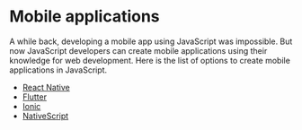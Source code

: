 # Mobile applications
A while back, developing a mobile app using JavaScript was impossible. But now JavaScript developers can create mobile applications using their knowledge for web development. Here is the list of options to create mobile applications in JavaScript.

- [React Native](https://reactnative.dev/)
- [Flutter](https://flutter.dev/)
- [Ionic](https://ionicframework.com/)
- [NativeScript](https://nativescript.org/)
